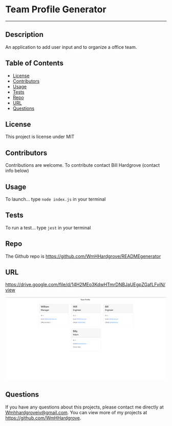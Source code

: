 # Team Profile Generator
---
  
  ## Description 
  An application to add user input and to organize a office team.
  
  
  ## Table of Contents
  * [License](#license)
  * [Contributors](#contributors)
  * [Usage](#usage)
  * [Tests](#tests)
  * [Repo](#repo)
  * [URL](#url)
  * [Questions](#questions)
  
 
  ## License 
  This project is license under MIT

  ## Contributors
  Contributions are welcome.  To contribute contact Bill Hardgrove (contact info below)
    


  ## Usage
  To launch... type ```node index.js``` in your terminal

  ## Tests
  To run a test... type ```jest``` in your  terminal
  

  ## Repo
  The Github repo is https://github.com/WmHHardgrove/READMEgenerator

  ##  URL
  https://drive.google.com/file/d/14H2MEo3KdwHTmrDNBJaUEgpZGafLFviN/view 

  <img src="./dist/images/HTMLTeamProfile.png" alt="Generatedd HTML page screenshot" >

  ## Questions
  If you have any questions about this projects, please contact me directly at Wmhhardgroveiv@gmail.com. You can view more of my projects at https://github.com/WmHHardgrove.
